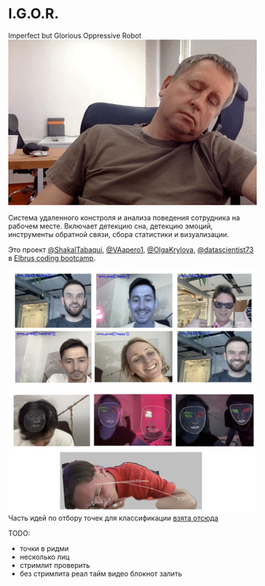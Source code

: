 # I.G.O.R.
Imperfect but Glorious Oppressive Robot
![misha_sleeps](images/misha_sleeps.gif)

Система удаленного констроля и анализа поведения сотрудника на рабочем месте. Включает детекцию сна, детекцию эмоций, инструменты обратной связи, сбора статистики и визуализации.

Это проект [@ShakalTabaqui](https://github.com/ShakalTabaqui), [@VAapero1](https://github.com/VAapero1), [@OlgaKrylova](https://github.com/OlgaKrylova), [@datascientist73](https://github.com/datascientist73) в [Elbrus coding bootcamp](https://github.com/Elbrus-DataScience).

![emo_pic](images/emotions.png)
![mesh_pic](images/mesh.png)
Часть идей по отбору точек для классификации [взята отсюда](https://www.ncbi.nlm.nih.gov/pmc/articles/PMC8828335)

TODO:
- точки в ридми
- несколько лиц
- стримлит проверить
- без стримлита реал тайм видео блокнот залить
